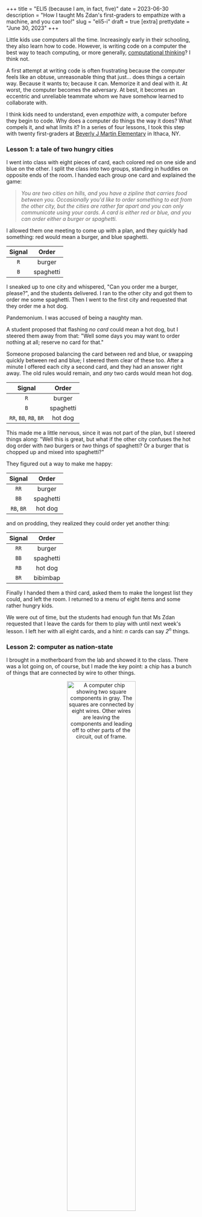 +++
title = "ELI5 (because I am, in fact, five)"
date = 2023-06-30
description = "How I taught Ms Zdan's first-graders to empathize with a machine, and you can too!"
slug = "eli5-i"
draft = true
[extra]
prettydate = "June 30, 2023"
+++

Little kids use computers all the time.
Increasingly early in their schooling, they also learn how to code.
However, is writing code on a computer the best way to teach computing, or more generally, [computational thinking](https://www.cs.cmu.edu/~15110-s13/Wing06-ct.pdf)? I think not.

A first attempt at writing code is often frustrating because the computer feels like an obtuse, unreasonable thing that just... does things a certain way.
Because it wants to; because it can.
Memorize it and deal with it.
At worst, the computer becomes the adversary.
At best, it becomes an eccentric and unreliable teammate whom we have somehow learned to collaborate with.

I think kids need to understand, even _empathize with_, a computer before they begin to code.
Why does a computer do things the way it does?
What compels it, and what limits it?
In a series of four lessons, I took this step with twenty first-graders at [Beverly J Martin Elementary](https://www.ithacacityschools.org/bjm) in Ithaca, NY.



### Lesson 1: a tale of two hungry cities

I went into class with eight pieces of card, each colored red on one
side and blue on the other. I split the class into two groups, standing
in huddles on opposite ends of the room. I handed each group one card
and explained the game:

> _You are two cities on hills, and you have a zipline that carries food
between you. Occasionally you'd like to order something to eat from the
other city, but the cities are rather far apart and you can only
communicate using your cards. A card is either red or blue, and you can
order either a burger or spaghetti._

I allowed them one meeting to come up with a plan, and they quickly had
something: red would mean a burger, and blue spaghetti.

<center>

| Signal | Order |
| :----: | :---: |
| `R` | burger |
| `B` | spaghetti |

</center>

I sneaked up to one city and whispered, "Can you order me a burger,
please?", and the students delivered. I ran to the other city and got
them to order me some spaghetti. Then I went to the
first city and requested that they order me a hot dog.

Pandemonium. I was accused of being a naughty man.

A student proposed that flashing *no card* could mean a hot dog, but I steered
them away from that: "Well some days you may want to order nothing at
all; reserve no card for that."

Someone proposed balancing the card between red and blue, or swapping
quickly between red and blue; I steered them clear of these too. After a
minute I offered each city a second card, and they had an answer right
away. The old rules would remain, and *any* two cards would mean hot
dog.

<center>

| Signal | Order |
| :----: | :---: |
| `R` | burger |
| `B` | spaghetti |
| `RR`, `BB`, `RB`, `BR` | hot dog |

</center>

This made me a little nervous, since it was not part of the plan, but I
steered things along: "Well this is great, but what if the other city
confuses the hot dog order with _two_ burgers or _two_ things of spaghetti?
Or a burger that is chopped up and mixed into spaghetti?"

They figured out a way to make me happy:

<center>

| Signal | Order |
| :----: | :---: |
| `RR` | burger |
| `BB` | spaghetti |
| `RB`, `BR` | hot dog |

</center>

and on prodding, they realized they could order yet another thing:

<center>

| Signal | Order |
| :----: | :---: |
| `RR` | burger |
| `BB` | spaghetti |
| `RB` | hot dog |
| `BR` | bibimbap |

</center>


Finally I handed them a third card, asked them to make the longest list
they could, and left the room. I returned to a menu of eight items and
some rather hungry kids.

We were out of time, but the students had enough fun that Ms Zdan
requested that I leave the cards for them to play with until next week's
lesson. I left her with all eight cards, and a hint:
_n_ cards can say _2<sup>n</sup>_ things.


### Lesson 2: computer as nation-state

I brought in a motherboard from the lab and showed it to the class.
There was a lot going on, of course, but I made the key point: a chip has a bunch of things that are connected by wire to other things.

<center>

<img src="https://newscenter.lbl.gov/wp-content/uploads/2021/12/microelectronic-raigvi-shutterstock_1568488030-1200x800-1.jpg"
alt= "A computer chip showing two square components in gray. The squares are connected by eight wires. Other wires are leaving the components and leading off to other parts of the circuit, out of frame." width="60%" title="Image from raigvi/Shutterstock">

</center>

As in the image above, I found them two large components that were directly connected using wires (in the image, look for the gray squares connected by four pairs of wire).
These components were not all that different from our cities on hills, and the wires were not all that different from our cards.
Power flowing through a wire? That's a blue card.
No power? That's a red card.

The kids were especially excited to see that the motherboard had a little fan, and this led to a discussion about how running electricity through a computer chip causes it to heat up.
My students were young enough to have never actually handled incandescent lightbulbs, so that example fell flat on its face.
However, they had almost all used their parents' phones and tablets for hours in a row and knew that those got hot.

TK

### Lesson 3: how a computer stores a number

Ms Zdan reported that the students had taken to playing the card game in their free time.
By the time I arrived for the third lesson, they were pros at zipline-based food-ordering.
They had figured out that they could use four cards to say sixteen things, and had begun to write down their "codes" on little cheatsheets.

This was easy money.
I made the point that all of this was only working because everyone had the same cheatsheets:
if I slipped a wonky cheatsheet into the mix, the whole system would break down.
We said, together, the the biggest word of the day: _protocol_.
They had arrived at a protocol for ordering food, just as computers have protocols for
their electrical signals.

We went back to two cards and four items, and I explained that the real challenge was not making a list, but making a list from which they could then _pick out_ a single item without confusing anyone else.
Indeed, they could make a list of _any_ four things and use two cards to pick out the right one.
For instance, they could use two cards to control their teacher around the room:

<center>

| Signal | Order |
| :----: | :---: |
| `RR` | Anshuman walks to the right |
| `BB` | Anshuman walks to the left |
| `RB` | Anshuman walks towards you |
| `BR` | Anshuman walks away from you |

</center>

and of course we spent a good five minutes having me bumble around the room like a robot.

I explained that a computer does the same thing, but with numbers.
We made a list of the kids' favorite numbers, and gave them card-based signals:


<center>

| Signal | Number |
| :----: | :----: |
| `RR` | a thousand! |
| `RB` | a thousand and one! |
| `BR` | a million! |
| `BB` | a quintajillion! |

</center>

Fun fact: little kids love big numbers.

We took a minute to write `0` on every card's red side and `1` on every card's blue side, and then I told them what a computer's favorite eight numbers are: `0`, `1`, `2`, `3`, `4`, `5`, `6`, and `7`.
Rather boring, yes, but could we signal them? Yes we could:

<center>

| Signal <br> (color) | Signal <br> (binary) | Number <br> (computer) |
| :---: | :---: | :--: |
| `RRR` | `000` | `0` |
| `RRB` | `001` | `1` |
| `RBR` | `010` | `2` |
| `RBB` | `011` | `3` |
| `BRR` | `100` | `4` |
| `BRB` | `101` | `5` |
| `BBR` | `110` | `6` |
| `BBB` | `111` | `7` |

</center>

We wrote this down on our little protocol cheatsheets and called it a day.

### Lesson 4: counting too far

TK.

Overflow.


### Acknowledgments

An enormous thank you to Ms Zdan, her teaching aide Ms Jenn, and
of course her delightful students.
My time at Beverly J Martin Elementary School was facilitated by Cornell
University's [<span style="font-variant: small-caps">grasshopr</span>](https://sites.google.com/view/grasshopratcornell/home) program, a volunteer organization
that pairs graduate students with K-12 teachers so we can share our
research with curious students. This is hard, important, rewarding work,
and you are superstars for making it happen every year.

